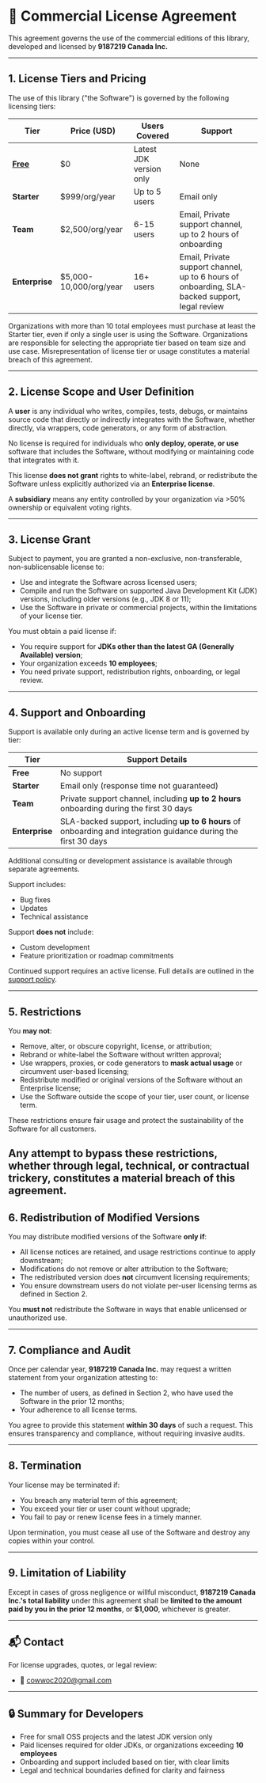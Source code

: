 # 📝 Commercial License Agreement

This agreement governs the use of the commercial editions of this library, developed and licensed by
**9187219 Canada Inc.**

---

## 1. License Tiers and Pricing

The use of this library ("the Software") is governed by the following licensing tiers:

| **Tier**                              | **Price (USD)**         | **Users Covered**       | **Support**                                                                                   |
|---------------------------------------|-------------------------|-------------------------|-----------------------------------------------------------------------------------------------|
| **[Free](modern-jdk-license-1.0.md)** | \$0                     | Latest JDK version only | None                                                                                          |
| **Starter**                           | \$999/org/year          | Up to 5 users           | Email only                                                                                    |
| **Team**                              | \$2,500/org/year        | 6-15 users              | Email, Private support channel, up to 2 hours of onboarding                                   |
| **Enterprise**                        | \$5,000-10,000/org/year | 16+ users               | Email, Private support channel, up to 6 hours of onboarding, SLA-backed support, legal review |

Organizations with more than 10 total employees must purchase at least the Starter tier, even if only a
single user is using the Software. Organizations are responsible for selecting the appropriate tier based on
team size and use case. Misrepresentation of license tier or usage constitutes a material breach of this
agreement.

---

## 2. License Scope and User Definition

A **user** is any individual who writes, compiles, tests, debugs, or maintains source code that directly or
indirectly integrates with the Software, whether directly, via wrappers, code generators, or any form
of abstraction.

No license is required for individuals who **only deploy, operate, or use** software that includes the
Software, without modifying or maintaining code that integrates with it.

This license **does not grant** rights to white-label, rebrand, or redistribute the Software unless explicitly
authorized via an **Enterprise license**.

A **subsidiary** means any entity controlled by your organization via >50% ownership or equivalent voting
rights.

---

## 3. License Grant

Subject to payment, you are granted a non-exclusive, non-transferable, non-sublicensable license to:

* Use and integrate the Software across licensed users;
* Compile and run the Software on supported Java Development Kit (JDK) versions, including older versions
  (e.g., JDK 8 or 11);
* Use the Software in private or commercial projects, within the limitations of your license tier.

You must obtain a paid license if:

* You require support for **JDKs other than the latest GA (Generally Available) version**;
* Your organization exceeds **10 employees**;
* You need private support, redistribution rights, onboarding, or legal review.

---

## 4. Support and Onboarding

Support is available only during an active license term and is governed by tier:

| **Tier**       | **Support Details**                                                                                             |
|----------------|-----------------------------------------------------------------------------------------------------------------|
| **Free**       | No support                                                                                                      |
| **Starter**    | Email only (response time not guaranteed)                                                                       |
| **Team**       | Private support channel, including **up to 2 hours** onboarding during the first 30 days                        |
| **Enterprise** | SLA-backed support, including **up to 6 hours** of onboarding and integration guidance during the first 30 days |

Additional consulting or development assistance is available through separate agreements.

Support includes:

* Bug fixes
* Updates
* Technical assistance

Support **does not** include:

* Custom development
* Feature prioritization or roadmap commitments

Continued support requires an active license. Full details are outlined in
the [support policy](support-policy-1.0.md).

---

## 5. Restrictions

You **may not**:

* Remove, alter, or obscure copyright, license, or attribution;
* Rebrand or white-label the Software without written approval;
* Use wrappers, proxies, or code generators to **mask actual usage** or circumvent user-based licensing;
* Redistribute modified or original versions of the Software without an Enterprise license;
* Use the Software outside the scope of your tier, user count, or license term.

These restrictions ensure fair usage and protect the sustainability of the Software for all customers.

Any attempt to bypass these restrictions, whether through legal, technical, or contractual trickery,
constitutes a **material breach** of this agreement.
---

## 6. Redistribution of Modified Versions

You may distribute modified versions of the Software **only if**:

* All license notices are retained, and usage restrictions continue to apply downstream;
* Modifications do not remove or alter attribution to the Software;
* The redistributed version does **not** circumvent licensing requirements;
* You ensure downstream users do not violate per-user licensing terms as defined in Section 2.

You **must not** redistribute the Software in ways that enable unlicensed or unauthorized use.

---

## 7. Compliance and Audit

Once per calendar year, **9187219 Canada Inc.** may request a written statement from your organization
attesting to:

* The number of users, as defined in Section 2, who have used the Software in the prior 12 months;
* Your adherence to all license terms.

You agree to provide this statement **within 30 days** of such a request. This ensures transparency and
compliance, without requiring invasive audits.

---

## 8. Termination

Your license may be terminated if:

* You breach any material term of this agreement;
* You exceed your tier or user count without upgrade;
* You fail to pay or renew license fees in a timely manner.

Upon termination, you must cease all use of the Software and destroy any copies within your control.

---

## 9. Limitation of Liability

Except in cases of gross negligence or willful misconduct, **9187219 Canada Inc.'s total liability** under
this agreement shall be **limited to the amount paid by you in the prior 12 months**, or **\$1,000**,
whichever is greater.

---

## 📬 Contact

For license upgrades, quotes, or legal review:

* 📧 [cowwoc2020@gmail.com](mailto:cowwoc2020@gmail.com)

---

## 🔒 Summary for Developers

* Free for small OSS projects and the latest JDK version only
* Paid licenses required for older JDKs, or organizations exceeding **10 employees**
* Onboarding and support included based on tier, with clear limits
* Legal and technical boundaries defined for clarity and fairness